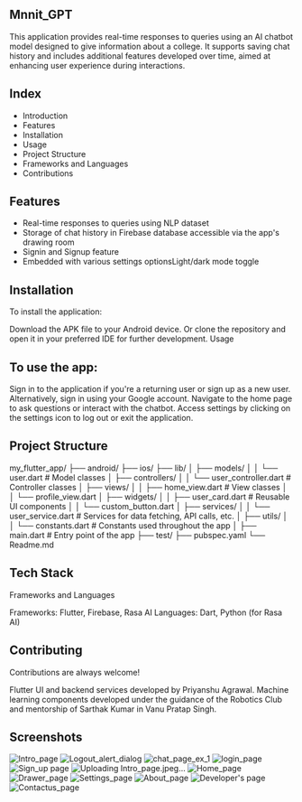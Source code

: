 
## Mnnit_GPT

This application provides real-time responses to queries using an AI chatbot model designed to give information about a college. It supports saving chat history and includes additional features developed over time, aimed at enhancing user experience during interactions.

## Index

- Introduction
- Features
- Installation
- Usage
- Project Structure
- Frameworks and Languages
- Contributions


## Features

- Real-time responses to queries using NLP dataset
- Storage of chat history in Firebase database accessible via the app's drawing room
- Signin and Signup feature
- Embedded with various settings optionsLight/dark mode toggle


## Installation

To install the application:

Download the APK file to your Android device.
Or clone the repository and open it in your preferred IDE for further development.
Usage

## To use the app:

Sign in to the application if you're a returning user or sign up as a new user.
Alternatively, sign in using your Google account.
Navigate to the home page to ask questions or interact with the chatbot.
Access settings by clicking on the settings icon to log out or exit the application.

    
## Project Structure

my_flutter_app/
├── android/
├── ios/
├── lib/
│   ├── models/
│   │   └── user.dart            # Model classes
│   ├── controllers/
│   │   └── user_controller.dart  # Controller classes
│   ├── views/
│   │   ├── home_view.dart       # View classes
│   │   └── profile_view.dart
│   ├── widgets/
│   │   ├── user_card.dart       # Reusable UI components
│   │   └── custom_button.dart
│   ├── services/
│   │   └── user_service.dart    # Services for data fetching, API calls, etc.
│   ├── utils/
│   │   └── constants.dart       # Constants used throughout the app
│   ├── main.dart                # Entry point of the app
├── test/
├── pubspec.yaml
└── Readme.md

## Tech Stack

Frameworks and Languages

Frameworks: Flutter, Firebase, Rasa AI
Languages: Dart, Python (for Rasa AI)

## Contributing

Contributions are always welcome!

Flutter UI and backend services developed by Priyanshu Agrawal.
Machine learning components developed under the guidance of the Robotics Club and mentorship of Sarthak Kumar in Vanu Pratap Singh.


## Screenshots
![Intro_page](https://github.com/quant-1729/mnnit_gpt/assets/125037247/86148489-8b03-4d31-9fa7-e5cde804f9f0)
![Logout_alert_dialog](https://github.com/quant-1729/mnnit_gpt/assets/125037247/1717253d-1873-47eb-93e7-becb1cf623e1)
![chat_page_ex_1](https://github.com/quant-1729/mnnit_gpt/assets/125037247/1d6e1c1d-fe43-49e8-95e3-6fbd6efd0357)
![login_page](https://github.com/quant-1729/mnnit_gpt/assets/125037247/3543cec1-60ca-4258-bf3c-49a62211a861)
![Sign_up page ](https://github.com/quant-1729/mnnit_gpt/assets/125037247/92faecbb-d382-43dd-a6e9-74ed376e3922)
![Uploading Intro_page.jpeg…]()
![Home_page](https://github.com/quant-1729/mnnit_gpt/assets/125037247/71e75c1f-40e4-46bd-9427-98dc4f51b3fa)
![Drawer_page](https://github.com/quant-1729/mnnit_gpt/assets/125037247/fb7d398a-c7c0-4f59-af1c-42368d715b8f)
![Settings_page](https://github.com/quant-1729/mnnit_gpt/assets/125037247/206562c9-9ea4-457a-83ea-a7c5b752eec8)
![About_page](https://github.com/quant-1729/mnnit_gpt/assets/125037247/8a5c5068-c861-4d85-a020-1e1371b313b1)
![Developer's page ](https://github.com/quant-1729/mnnit_gpt/assets/125037247/c896f451-65d8-4f30-ba6a-2ecca365d9de)
![Contactus_page](https://github.com/quant-1729/mnnit_gpt/assets/125037247/012bf7d9-d8f8-40d5-b2b0-881433e84f13)


